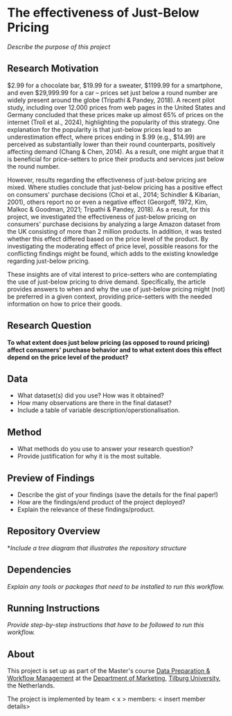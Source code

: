 

# The effectiveness of Just-Below Pricing
*Describe the purpose of this project* 

## Research Motivation

$2.99 for a chocolate bar, $19.99 for a sweater, $1199.99 for a smartphone, and even $29,999.99 for a car – prices set just below a round number are widely present around the globe (Tripathi & Pandey, 2018). A recent pilot study, including over 12.000 prices from web pages in the United States and Germany concluded that these prices make up almost 65% of prices on the internet (Troll et al., 2024), highlighting the popularity of this strategy. One explanation for the popularity is that just-below prices lead to an underestimation effect, where prices ending in $.99 (e.g., $14.99) are perceived as substantially lower than their round counterparts, positively affecting demand (Chang & Chen, 2014). As a result, one might argue that it is beneficial for price-setters to price their products and services just below the round number. 

However, results regarding the effectiveness of just-below pricing are mixed. Where studies conclude that just-below pricing has a positive effect on consumers' purchase decisions (Choi et al., 2014; Schindler & Kibarian, 2001), others report no or even a negative effect (Georgoff, 1972, Kim, Malkoc & Goodman, 2021; Tripathi & Pandey, 2018). As a result, for this project, we investigated the effectiveness of just-below pricing on consumers' purchase decisions by analyzing a large Amazon dataset from the UK consisting of more than 2 million products. In addition, it was tested whether this effect differed based on the price level of the product. By investigating the moderating effect of price level, possible reasons for the conflicting findings might be found, which adds to the existing knowledge regarding just-below pricing.

These insights are of vital interest to price-setters who are contemplating the use of just-below pricing to drive demand. Specifically, the article provides answers to when and why the use of just-below pricing might (not) be preferred in a given context, providing price-setters with the needed information on how to price their goods.

## Research Question
**To what extent does just below pricing (as opposed to round pricing) affect consumers' purchase behavior and to what extent does this effect depend on the price level of the product?**

## Data

- What dataset(s) did you use? How was it obtained?
- How many observations are there in the final dataset? 
- Include a table of variable description/operstionalisation. 

## Method

- What methods do you use to answer your research question?
- Provide justification for why it is the most suitable. 

## Preview of Findings 
- Describe the gist of your findings (save the details for the final paper!)
- How are the findings/end product of the project deployed?
- Explain the relevance of these findings/product. 

## Repository Overview 

**Include a tree diagram that illustrates the repository structure*

## Dependencies 

*Explain any tools or packages that need to be installed to run this workflow.*

## Running Instructions 

*Provide step-by-step instructions that have to be followed to run this workflow.*

## About 

This project is set up as part of the Master's course [Data Preparation & Workflow Management](https://dprep.hannesdatta.com/) at the [Department of Marketing](https://www.tilburguniversity.edu/about/schools/economics-and-management/organization/departments/marketing), [Tilburg University](https://www.tilburguniversity.edu/), the Netherlands.

The project is implemented by team < x > members: < insert member details>
